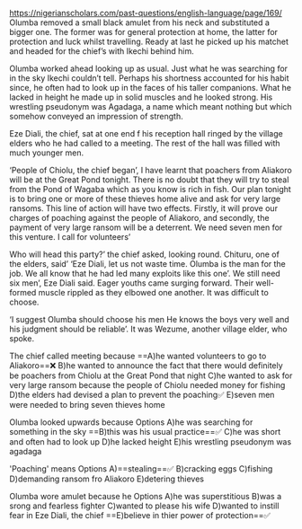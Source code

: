 https://nigerianscholars.com/past-questions/english-language/page/169/
Olumba removed a small black amulet from his neck and substituted a bigger one. The former was for general protection at home, the latter for protection and luck whilst travelling. Ready at last he picked up his matchet and headed for the chief’s with Ikechi behind him.

Olumba worked ahead looking up as usual. Just what he was searching for in the sky Ikechi couldn’t tell. Perhaps his shortness accounted for his habit since, he often had to look up in the faces of his taller companions. What he lacked in height he made up in solid muscles and he looked strong. His wrestling pseudonym was Agadaga, a name which meant nothing but which somehow conveyed an impression of strength.

Eze Diali, the chief, sat at one end f his reception hall ringed by the village elders who he had called to a meeting. The rest of the hall was filled with much younger men.

‘People of Chiolu, the chief began’, I have learnt that poachers from Aliakoro will be at the Great Pond tonight. There is no doubt that they will try to steal from the Pond of Wagaba which as you know is rich in fish. Our plan tonight is to bring one or more of these thieves home alive and ask for very large ransoms. This line of action will have two effects. Firstly, it will prove our charges of poaching against the people of Aliakoro, and secondly, the payment of very large ransom will be a deterrent. We need seven men for this venture. I call for volunteers’

Who will head this party?’ the chief asked, looking round. Chituru, one of the elders, said’ ‘Eze Diali, let us not waste time. Olumba is the man for the job. We all know that he had led many exploits like this one’. We still need six men’, Eze Diali said. Eager youths came surging forward. Their well-formed muscle rippled as they elbowed one another. It was difficult to choose.

‘I suggest Olumba should choose his men He knows the boys very well and his judgment should be reliable’. It was Wezume, another village elder, who spoke.

The chief called meeting because
==A)he wanted volunteers to go to Aliakoro==❌
B)he wanted to announce the fact that there would definitely be poachers from Chiolu at the Great Pond that night
C)he wanted to ask for very large ransom because the people of Chiolu needed money for fishing
D)the elders had devised a plan to prevent the poaching✅
E)seven men were needed to bring seven thieves home

Olumba looked upwards because
Options
A)he was searching for something in the sky
==B)this was his usual practice==✅
C)he was short and often had to look up
D)he lacked height
E)his wrestling pseudonym was agadaga


'Poaching' means
Options
A)==stealing==✅
B)cracking eggs
C)fishing
D)demanding ransom fro Aliakoro
E)detering thieves

Olumba wore amulet because he
Options
A)he was superstitious
B)was a srong and fearless fighter
C)wanted to please his wife
D)wanted to instill fear in Eze Diali, the chief
==E)believe in thier power of protection==✅